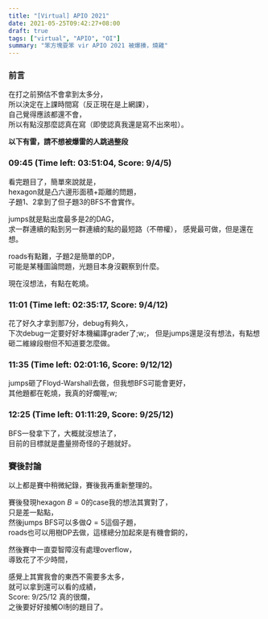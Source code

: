 ```yaml
---
title: "[Virtual] APIO 2021"
date: 2021-05-25T09:42:27+08:00
draft: true
tags: ["virtual", "APIO", "OI"]
summary: "笨方塊耍笨 vir APIO 2021 被爆揍，燒雞"
---
```


### 前言
在打之前預估不會拿到太多分，  
所以決定在上課時間寫（反正現在是上網課），  
自己覺得應該都還不會，  
所以有點沒那麼認真在寫（即使認真我還是寫不出來啦）。  


**以下有雷，請不想被爆雷的人跳過整段**

### 09:45 (Time left: 03:51:04, Score: 9/4/5)
看完題目了，簡單來說就是，  
hexagon就是凸六邊形面積+距離的問題，  
子題1、2拿到了但子題3的BFS不會實作。  

jumps就是點出度最多是2的DAG，  
求一群連續的點到另一群連續的點的最短路（不帶權），
感覺最可做，但是還在想。  

roads有點難，子題2是簡單的DP，  
可能是某種圖論問題，光題目本身沒觀察到什麼。  

現在沒想法，有點在乾燒。  

### 11:01 (Time left: 02:35:17, Score: 9/4/12)
花了好久才拿到那7分，debug有夠久，  
下次debug一定要好好本機編譯grader了;w;，
但是jumps還是沒有想法，有點想砸二維線段樹但不知道要怎麼做。  

### 11:35 (Time left: 02:01:16, Score: 9/12/12)
jumps砸了Floyd-Warshall去做，但我想BFS可能會更好，  
其他題都在乾燒，我真的好爛喔;w;  

### 12:25 (Time left: 01:11:29, Score: 9/25/12)
BFS一發拿下了，大概就沒想法了，  
目前的目標就是盡量撈奇怪的子題就好。    

### 賽後討論
以上都是賽中稍微紀錄，賽後我再重新整理的。  

賽後發現hexagon $B=0$的case我的想法其實對了，  
只是差一點點，  
然後jumps BFS可以多做$Q=5$這個子題，  
roads也可以用樹DP去做，這樣總分加起來是有機會銅的，  

然後賽中一直耍智障沒有處理overflow，  
導致花了不少時間，  

感覺上其實我會的東西不需要多太多，  
就可以拿到還可以看的成績，  
Score: 9/25/12 真的很爛，  
之後要好好接觸OI制的題目了。  

